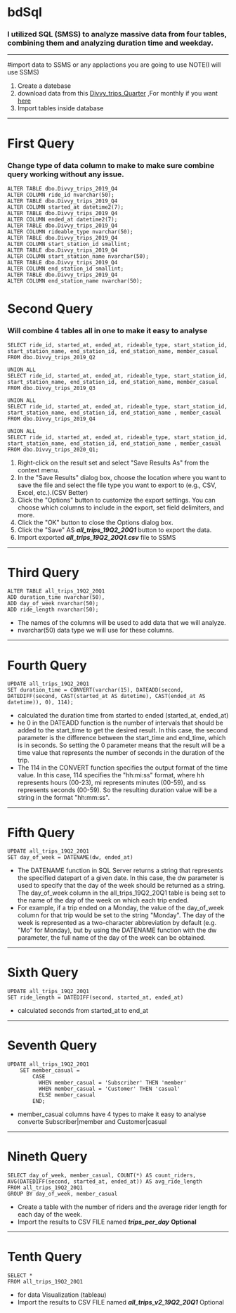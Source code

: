 # bdSql
### I utilized SQL (SMSS) to analyze massive data from four tables, combining them and analyzing duration time and weekday.
---
#import data to SSMS or any applactions you are going to use NOTE(I will use SSMS)
1. Create a datebase 
2. download data from this [Divvy_trips_Quarter](https://www.kaggle.com/datasets/malhaddi/divvy-trips) ,For monthly if you want [here](https://divvy-tripdata.s3.amazonaws.com/index.html)
3. Import tables inside database 
---
# First Query
### Change type of data column to make to make sure combine query working without any issue.

```
ALTER TABLE dbo.Divvy_trips_2019_Q4
ALTER COLUMN ride_id nvarchar(50);
ALTER TABLE dbo.Divvy_trips_2019_Q4
ALTER COLUMN started_at datetime2(7);
ALTER TABLE dbo.Divvy_trips_2019_Q4
ALTER COLUMN ended_at datetime2(7);
ALTER TABLE dbo.Divvy_trips_2019_Q4
ALTER COLUMN rideable_type nvarchar(50);
ALTER TABLE dbo.Divvy_trips_2019_Q4
ALTER COLUMN start_station_id smallint;
ALTER TABLE dbo.Divvy_trips_2019_Q4
ALTER COLUMN start_station_name nvarchar(50);
ALTER TABLE dbo.Divvy_trips_2019_Q4
ALTER COLUMN end_station_id smallint;
ALTER TABLE dbo.Divvy_trips_2019_Q4
ALTER COLUMN end_station_name nvarchar(50);
```
# Second Query 
### Will combine 4 tables all in one to make it easy to analyse

```
SELECT ride_id, started_at, ended_at, rideable_type, start_station_id, start_station_name, end_station_id, end_station_name, member_casual
FROM dbo.Divvy_trips_2019_Q2

UNION ALL
SELECT ride_id, started_at, ended_at, rideable_type, start_station_id, start_station_name, end_station_id, end_station_name, member_casual
FROM dbo.Divvy_trips_2019_Q3

UNION ALL
SELECT ride_id, started_at, ended_at, rideable_type, start_station_id, start_station_name, end_station_id, end_station_name , member_casual
FROM dbo.Divvy_trips_2019_Q4

UNION ALL
SELECT ride_id, started_at, ended_at, rideable_type, start_station_id, start_station_name, end_station_id, end_station_name , member_casual
FROM dbo.Divvy_trips_2020_Q1;
```
1. Right-click on the result set and select "Save Results As" from the context menu.
2. In the "Save Results" dialog box, choose the location where you want to save the file and select the file type you want to export to (e.g., CSV, Excel, etc.).(CSV Better)
3. Click the "Options" button to customize the export settings. You can choose which columns to include in the export, set field delimiters, and more.
4. Click the "OK" button to close the Options dialog box.
5. Click the "Save" AS ***all_trips_19Q2_20Q1*** button to export the data.
6. Import exported ***all_trips_19Q2_20Q1.csv***  file to SSMS 
---

# Third Query
```
ALTER TABLE all_trips_19Q2_20Q1
ADD duration_time nvarchar(50),
ADD day_of_week nvarchar(50);
ADD ride_length nvarchar(50);
```
- The names of the columns will be used to add data that we will analyze.
- nvarchar(50) data type we will use for these columns.
---

# Fourth Query
```
UPDATE all_trips_19Q2_20Q1
SET duration_time = CONVERT(varchar(15), DATEADD(second, DATEDIFF(second, CAST(started_at AS datetime), CAST(ended_at AS datetime)), 0), 114);
```
- calculated the duration time from started to ended (started_at, ended_at)
- he 0 in the DATEADD function is the number of intervals that should be added to the start_time to get the desired result. In this case, the second parameter is the difference between the start_time and end_time, which is in seconds. So setting the 0 parameter means that the result will be a time value that represents the number of seconds in the duration of the trip.
- The 114 in the CONVERT function specifies the output format of the time value. In this case, 114 specifies the "hh:mi:ss" format, where hh represents hours (00-23), mi represents minutes (00-59), and ss represents seconds (00-59). So the resulting duration value will be a string in the format "hh:mm:ss".
---

# Fifth Query
```
UPDATE all_trips_19Q2_20Q1
SET day_of_week = DATENAME(dw, ended_at)
```
- The DATENAME function in SQL Server returns a string that represents the specified datepart of a given date. In this case, the dw parameter is used to specify that the day of the week should be returned as a string. The day_of_week column in the all_trips_19Q2_20Q1 table is being set to the name of the day of the week on which each trip ended.
- For example, if a trip ended on a Monday, the value of the day_of_week column for that trip would be set to the string "Monday". The day of the week is represented as a two-character abbreviation by default (e.g. "Mo" for Monday), but by using the DATENAME function with the dw parameter, the full name of the day of the week can be obtained.
---

# Sixth Query
```
UPDATE all_trips_19Q2_20Q1
SET ride_length = DATEDIFF(second, started_at, ended_at)
````
- calculated seconds from started_at to end_at
---

# Seventh Query
```
UPDATE all_trips_19Q2_20Q1
	SET member_casual =
		CASE
		  WHEN member_casual = 'Subscriber' THEN 'member'
		  WHEN member_casual = 'Customer' THEN 'casual'
		  ELSE member_casual
		END;
```
- member_casual columns have 4 types to make it easy to analyse converte Subscriber|member and Customer|casual
---

# Nineth Query
```
SELECT day_of_week, member_casual, COUNT(*) AS count_riders, AVG(DATEDIFF(second, started_at, ended_at)) AS avg_ride_length
FROM all_trips_19Q2_20Q1
GROUP BY day_of_week, member_casual
```
- Create a table with the number of riders and the average rider length for each day of the week.
- Import the results to CSV FILE named ***trips_per_day*** **Optional**

---
# Tenth Query
```
SELECT *
FROM all_trips_19Q2_20Q1
```
- for data Visualization (tableau)
- Import the results to CSV FILE named ***all_trips_v2_19Q2_20Q1*** Optional
